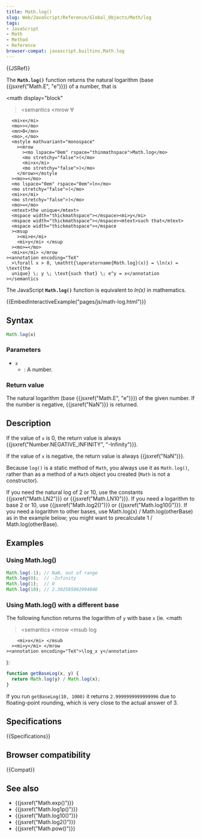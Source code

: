 ```yaml
---
title: Math.log()
slug: Web/JavaScript/Reference/Global_Objects/Math/log
tags:
- JavaScript
- Math
- Method
- Reference
browser-compat: javascript.builtins.Math.log
---
```

{{JSRef}}

The **`Math.log()`** function returns the natural logarithm (base
{{jsxref("Math.E", "e")}}) of a number, that is

<math display="block"

> <semantics <mrow <mo>∀</mo>

      <mi>x</mi>
      <mo>></mo>
      <mn>0</mn>
      <mo>,</mo>
      <mstyle mathvariant="monospace"
        ><mrow
          ><mo lspace="0em" rspace="thinmathspace">Math.log</mo>
          <mo stretchy="false">(</mo>
          <mi>x</mi>
          <mo stretchy="false">)</mo>
        </mrow></mstyle
      ><mo>=</mo>
      <mo lspace="0em" rspace="0em">ln</mo>
      <mo stretchy="false">(</mo>
      <mi>x</mi>
      <mo stretchy="false">)</mo>
      <mo>=</mo>
      <mtext>the unique</mtext>
      <mspace width="thickmathspace"></mspace><mi>y</mi>
      <mspace width="thickmathspace"></mspace><mtext>such that</mtext>
      <mspace width="thickmathspace"></mspace
      ><msup
        ><mi>e</mi>
        <mi>y</mi> </msup
      ><mo>=</mo>
      <mi>x</mi> </mrow
    ><annotation encoding="TeX"
      >\forall x > 0, \mathtt{\operatorname{Math.log}(x)} = \ln(x) = \text{the
      unique} \; y \; \text{such that} \; e^y = x</annotation
    ></semantics

> </math>

The JavaScript **`Math.log()`** function is equivalent to _ln(x)_ in
mathematics.

{{EmbedInteractiveExample("pages/js/math-log.html")}}

## Syntax

```js
Math.log(x)
```

### Parameters

- `x`
  - : A number.

### Return value

The natural logarithm (base {{jsxref("Math.E", "e")}}) of the given
number. If the number is negative, {{jsxref("NaN")}} is returned.

## Description

If the value of `x` is 0, the return value is always
{{jsxref("Number.NEGATIVE_INFINITY", "-Infinity")}}.

If the value of `x` is negative, the return value is always
{{jsxref("NaN")}}.

Because `log()` is a static method of `Math`, you always use it as `Math.log()`,
rather than as a method of a `Math` object you created (`Math` is not a
constructor).

If you need the natural log of 2 or 10, use the constants
{{jsxref("Math.LN2")}} or {{jsxref("Math.LN10")}}. If you need a
logarithm to base 2 or 10, use {{jsxref("Math.log2()")}} or
{{jsxref("Math.log10()")}}. If you need a logarithm to other bases,
use Math.log(x) / Math.log(otherBase) as in the example below; you might want to
precalculate 1 / Math.log(otherBase).

## Examples

### Using Math.log()

```js
Math.log(-1); // NaN, out of range
Math.log(0);  // -Infinity
Math.log(1);  // 0
Math.log(10); // 2.302585092994046
```

### Using Math.log() with a different base

The following function returns the logarithm of `y` with base `x` (ie. <math

> <semantics <mrow <msub <mo>log</mo>

        <mi>x</mi> </msub
      ><mi>y</mi> </mrow
    ><annotation encoding="TeX">\log_x y</annotation>

</semantics></math>):

```js
function getBaseLog(x, y) {
  return Math.log(y) / Math.log(x);
}
```

If you run `getBaseLog(10, 1000)` it returns `2.9999999999999996` due to
floating-point rounding, which is very close to the actual answer of 3.

## Specifications

{{Specifications}}

## Browser compatibility

{{Compat}}

## See also

- {{jsxref("Math.exp()")}}
- {{jsxref("Math.log1p()")}}
- {{jsxref("Math.log10()")}}
- {{jsxref("Math.log2()")}}
- {{jsxref("Math.pow()")}}
